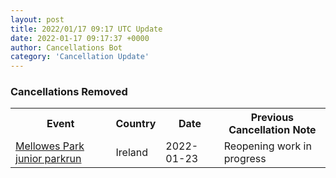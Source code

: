 ```yaml
---
layout: post
title: 2022/01/17 09:17 UTC Update
date: 2022-01-17 09:17:37 +0000
author: Cancellations Bot
category: 'Cancellation Update'
---
```


<h3>Cancellations Removed</h3>
<div class='hscrollable'>
<table style='width: 100%'>
    <tr>
        <th>Event</th>
        <th>Country</th>
        <th>Date</th>
        <th>Previous Cancellation Note</th>
    </tr>
    <tr>
        <td><a href="Removed">Mellowes Park junior parkrun</a></td>
        <td>Ireland</td>
        <td>2022-01-23</td>
        <td>Reopening work in progress</td>
    </tr>
</table>
</div>
